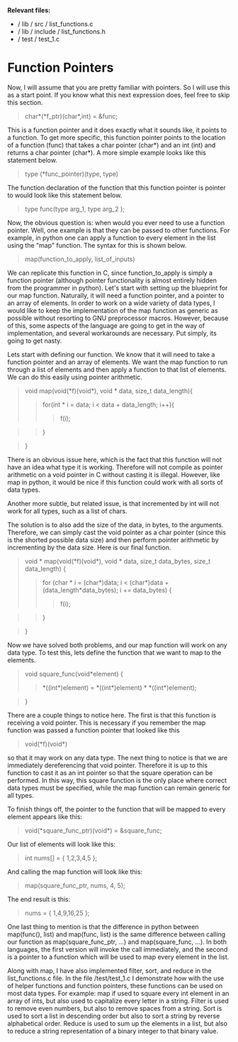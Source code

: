 **Relevant files:** 
* / lib / src / list_functions.c
* / lib / include / list_functions.h
* / test / test_1.c

# Function Pointers

Now, I will assume that you are pretty familiar with 
pointers. So I will use this as a start point.
 If you know what this next expression does, feel free to 
 skip this section.

> char*(\*f_ptr)(char\*,int) = &func;

This is a function pointer and it does exactly what it sounds like, 
it points to a function. To get more specific, this function pointer 
points to the location of a function (func) that takes a char pointer 
(char\*) and an int (int) and returns a char pointer (char\*). 
A more simple example looks like this statement below. 

>type (*func_pointer)(type, type)

The function declaration of the function that this function pointer 
is pointer to would look like this statement below.

>type func(type arg_1, type arg_2 );

Now, the obvious question is: when would you ever need to use a 
function pointer. Well, one example is that they can be passed to 
other functions. For example, in python one can apply a function to 
every element in the list using the "map" function. The syntax for 
this is shown below.

>map(function_to_apply, list_of_inputs)

We can replicate this function in C, since function_to_apply 
is simply a function pointer (although pointer functionality 
is almost entirely hidden from the programmer in python). 
Let's start with setting up the blueprint for our map 
function. Naturally, it will need a function pointer, and a 
pointer to an array of elements. In order to work on a wide 
variety of data types, I would like to keep the implementation
 of the map function as generic as possible without resorting 
 to GNU preprocessor macros. However, because of this, some 
 aspects of the language are going to get in the way of 
 implementation, and several workarounds are necessary. 
 Put simply, its going to get nasty. 
 
 Lets start with defining our function. We know that it will 
 need to take a function pointer and an array of elements. We want
 the map function to run through a list of elements and then apply a 
 function to that list of elements. We can do this easily using pointer
 arithmetic. 
 
>void map(void(\*f)(void\*), void * data, size_t data_length){
 >>for(int * i = data; i < data + data_length; i++){
 >>>f(i);
 
 >>}
 
 >}
 
 There is an obvious issue here, which is the fact that this function will
 not have an idea what type it is working. Therefore will not compile
 as pointer arithmetic on a void pointer in C without casting it is illegal. 
 However, like map in python, it would be nice if this function could 
 work with all sorts of data types.
 
 Another more subtle, but related issue, is that incremented by int will
 not work for all types, such as a list of chars.
 
 The solution is to also add the size of the data, in bytes, to the arguments. Therefore,
 we can simply cast the void pointer as a char pointer (since this is the 
 shorted possible data size) and then perform pointer arithmetic by
 incrementing by the data size. Here is our final function.
 
 >void * map(void(\*f)(void\*), void * data, size_t data_bytes, size_t data_length) {
 >>    for (char * i = (char*)data; i < (char*)data + (data_length*data_bytes); i += data_bytes) {
 >>> f(i);
 
 >>}
 
 >}
 
 Now we have solved both problems, and our map function will work on any
 data type. To test this, lets define the function that we want to 
 map to the elements.
 
 >void square_func(void*element) {
 >>  \*((int\*)element) = \*((int\*)element) \* \*((int\*)element);
 
 >}
 
 There are a couple things to notice here. The first is that this function is 
 receiving a void pointer. This is necessary if you remember the map function
 was passed a function pointer that looked like this 
 
 > void(\*f)(void\*)
 
 so that it may work on any data type. The next thing to notice is that we
 are immediately dereferencing that void pointer. Therefore it is up to 
 this function to cast it as an int pointer so that the square operation
 can be performed. In this way, this square function is the only place
 where correct data types must be specified, while the map function
 can remain generic for all types.
 
 To finish things off, the pointer to the function that will be mapped to 
 every element appears like this:
 
 > void(\*square_func_ptr)(void*) = &square_func;
 
 Our list of elements will look like this:
 
 > int nums[] = { 1,2,3,4,5 };
 
 And calling the map function will look like this:
 
 > map(square_func_ptr, nums, 4, 5);
 
 The end result is this:
 
 >  nums = { 1,4,9,16,25 };
 
 One last thing to mention is that the difference in python between 
 map(func(), list) and map(func, list) is the same difference between calling
 our function as map(square_func_ptr, ...) and map(square_func, ...). In both
 languages, the first version will invoke the call immediately, and the
 second is a pointer to a function which will be used to map every element
 in the list.
 
 Along with map, I have also implemented filter, sort, and 
 reduce in the list_functions.c file. In the file /test/test_1.c I 
 demonstrate how with the use of helper functions and function pointers,
 these functions can be used on most data types. For example:
 map if used to square every int element in an array of ints, but also
 used to capitalize every letter in a string. Filter is used to remove 
 even numbers, but also to remove spaces from a string. Sort is used to 
 sort a list in descending order but also to sort a string by reverse 
 alphabetical order. Reduce is used to sum up the elements in a list, but 
 also to reduce a string representation of a binary integer to that 
 binary value. 